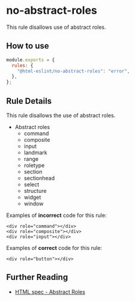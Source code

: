 # no-abstract-roles

This rule disallows use of abstract roles.

## How to use

```js,.eslintrc.js
module.exports = {
  rules: {
    "@html-eslint/no-abstract-roles": "error",
  },
};
```

## Rule Details

This rule disallows the use of abstract roles.

- Abstract roles
  - command
  - composite
  - input
  - landmark
  - range
  - roletype
  - section
  - sectionhead
  - select
  - structure
  - widget
  - window

Examples of **incorrect** code for this rule:

```html,incorrect
<div role="command"></div>
<div role="composite"></div>
<div role="input"></div>
```

Examples of **correct** code for this rule:

```html,correct
<div role="button"></div>
```

## Further Reading

- [HTML spec - Abstract Roles](https://www.w3.org/TR/wai-aria-1.0/roles#abstract_roles)

